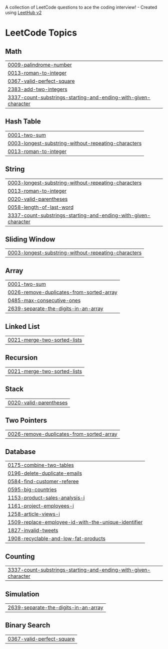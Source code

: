 A collection of LeetCode questions to ace the coding interview! - Created using [LeetHub v2](https://github.com/arunbhardwaj/LeetHub-2.0)
<!---LeetCode Topics Start-->
# LeetCode Topics
## Math
|  |
| ------- |
| [0009-palindrome-number](https://github.com/Ugurhandasdemir/LeetCode/tree/master/0009-palindrome-number) |
| [0013-roman-to-integer](https://github.com/Ugurhandasdemir/LeetCode/tree/master/0013-roman-to-integer) |
| [0367-valid-perfect-square](https://github.com/Ugurhandasdemir/LeetCode/tree/master/0367-valid-perfect-square) |
| [2383-add-two-integers](https://github.com/Ugurhandasdemir/LeetCode/tree/master/2383-add-two-integers) |
| [3337-count-substrings-starting-and-ending-with-given-character](https://github.com/Ugurhandasdemir/LeetCode/tree/master/3337-count-substrings-starting-and-ending-with-given-character) |
## Hash Table
|  |
| ------- |
| [0001-two-sum](https://github.com/Ugurhandasdemir/LeetCode/tree/master/0001-two-sum) |
| [0003-longest-substring-without-repeating-characters](https://github.com/Ugurhandasdemir/LeetCode/tree/master/0003-longest-substring-without-repeating-characters) |
| [0013-roman-to-integer](https://github.com/Ugurhandasdemir/LeetCode/tree/master/0013-roman-to-integer) |
## String
|  |
| ------- |
| [0003-longest-substring-without-repeating-characters](https://github.com/Ugurhandasdemir/LeetCode/tree/master/0003-longest-substring-without-repeating-characters) |
| [0013-roman-to-integer](https://github.com/Ugurhandasdemir/LeetCode/tree/master/0013-roman-to-integer) |
| [0020-valid-parentheses](https://github.com/Ugurhandasdemir/LeetCode/tree/master/0020-valid-parentheses) |
| [0058-length-of-last-word](https://github.com/Ugurhandasdemir/LeetCode/tree/master/0058-length-of-last-word) |
| [3337-count-substrings-starting-and-ending-with-given-character](https://github.com/Ugurhandasdemir/LeetCode/tree/master/3337-count-substrings-starting-and-ending-with-given-character) |
## Sliding Window
|  |
| ------- |
| [0003-longest-substring-without-repeating-characters](https://github.com/Ugurhandasdemir/LeetCode/tree/master/0003-longest-substring-without-repeating-characters) |
## Array
|  |
| ------- |
| [0001-two-sum](https://github.com/Ugurhandasdemir/LeetCode/tree/master/0001-two-sum) |
| [0026-remove-duplicates-from-sorted-array](https://github.com/Ugurhandasdemir/LeetCode/tree/master/0026-remove-duplicates-from-sorted-array) |
| [0485-max-consecutive-ones](https://github.com/Ugurhandasdemir/LeetCode/tree/master/0485-max-consecutive-ones) |
| [2639-separate-the-digits-in-an-array](https://github.com/Ugurhandasdemir/LeetCode/tree/master/2639-separate-the-digits-in-an-array) |
## Linked List
|  |
| ------- |
| [0021-merge-two-sorted-lists](https://github.com/Ugurhandasdemir/LeetCode/tree/master/0021-merge-two-sorted-lists) |
## Recursion
|  |
| ------- |
| [0021-merge-two-sorted-lists](https://github.com/Ugurhandasdemir/LeetCode/tree/master/0021-merge-two-sorted-lists) |
## Stack
|  |
| ------- |
| [0020-valid-parentheses](https://github.com/Ugurhandasdemir/LeetCode/tree/master/0020-valid-parentheses) |
## Two Pointers
|  |
| ------- |
| [0026-remove-duplicates-from-sorted-array](https://github.com/Ugurhandasdemir/LeetCode/tree/master/0026-remove-duplicates-from-sorted-array) |
## Database
|  |
| ------- |
| [0175-combine-two-tables](https://github.com/Ugurhandasdemir/LeetCode/tree/master/0175-combine-two-tables) |
| [0196-delete-duplicate-emails](https://github.com/Ugurhandasdemir/LeetCode/tree/master/0196-delete-duplicate-emails) |
| [0584-find-customer-referee](https://github.com/Ugurhandasdemir/LeetCode/tree/master/0584-find-customer-referee) |
| [0595-big-countries](https://github.com/Ugurhandasdemir/LeetCode/tree/master/0595-big-countries) |
| [1153-product-sales-analysis-i](https://github.com/Ugurhandasdemir/LeetCode/tree/master/1153-product-sales-analysis-i) |
| [1161-project-employees-i](https://github.com/Ugurhandasdemir/LeetCode/tree/master/1161-project-employees-i) |
| [1258-article-views-i](https://github.com/Ugurhandasdemir/LeetCode/tree/master/1258-article-views-i) |
| [1509-replace-employee-id-with-the-unique-identifier](https://github.com/Ugurhandasdemir/LeetCode/tree/master/1509-replace-employee-id-with-the-unique-identifier) |
| [1827-invalid-tweets](https://github.com/Ugurhandasdemir/LeetCode/tree/master/1827-invalid-tweets) |
| [1908-recyclable-and-low-fat-products](https://github.com/Ugurhandasdemir/LeetCode/tree/master/1908-recyclable-and-low-fat-products) |
## Counting
|  |
| ------- |
| [3337-count-substrings-starting-and-ending-with-given-character](https://github.com/Ugurhandasdemir/LeetCode/tree/master/3337-count-substrings-starting-and-ending-with-given-character) |
## Simulation
|  |
| ------- |
| [2639-separate-the-digits-in-an-array](https://github.com/Ugurhandasdemir/LeetCode/tree/master/2639-separate-the-digits-in-an-array) |
## Binary Search
|  |
| ------- |
| [0367-valid-perfect-square](https://github.com/Ugurhandasdemir/LeetCode/tree/master/0367-valid-perfect-square) |
<!---LeetCode Topics End-->